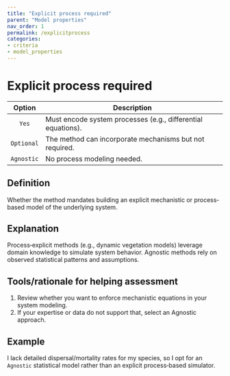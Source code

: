 ```yaml
---
title: "Explicit process required"
parent: "Model properties"
nav_order: 1
permalink: /explicitprocess
categories:
- criteria
- model_properties
---
```


# Explicit process required

|  **Option**        | **Description**            |
|:------------------:|----------------------------|
| `Yes` | Must encode system processes (e.g., differential equations). |
| `Optional` | The method can incorporate mechanisms but not required. |
| `Agnostic` | No process modeling needed. |


## Definition
Whether the method mandates building an explicit mechanistic or process‐based model of the underlying system. 

## Explanation
Process‐explicit methods (e.g., dynamic vegetation models) leverage domain knowledge to simulate system behavior. Agnostic methods rely on observed statistical patterns and assumptions. 

## Tools/rationale for helping assessment
1. Review whether you want to enforce mechanistic equations in your system modeling. 
2. If your expertise or data do not support that, select an Agnostic approach. 


## Example
I lack detailed dispersal/mortality rates for my species, so I opt for an `Agnostic` statistical model rather than an explicit process‐based simulator. 
